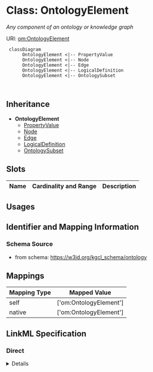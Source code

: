# Class: OntologyElement
_Any component of an ontology or knowledge graph_





URI: [om:OntologyElement](om:OntologyElement)




```mermaid
 classDiagram
      OntologyElement <|-- PropertyValue
      OntologyElement <|-- Node
      OntologyElement <|-- Edge
      OntologyElement <|-- LogicalDefinition
      OntologyElement <|-- OntologySubset
      
      
```





## Inheritance
* **OntologyElement**
    * [PropertyValue](PropertyValue.md)
    * [Node](Node.md)
    * [Edge](Edge.md)
    * [LogicalDefinition](LogicalDefinition.md)
    * [OntologySubset](OntologySubset.md)



## Slots

| Name | Cardinality and Range  | Description  |
| ---  | ---  | --- |


## Usages



## Identifier and Mapping Information







### Schema Source


* from schema: https://w3id.org/kgcl_schema/ontology







## Mappings

| Mapping Type | Mapped Value |
| ---  | ---  |
| self | ['om:OntologyElement'] |
| native | ['om:OntologyElement'] |


## LinkML Specification

<!-- TODO: investigate https://stackoverflow.com/questions/37606292/how-to-create-tabbed-code-blocks-in-mkdocs-or-sphinx -->

### Direct

<details>
```yaml
name: ontology element
description: Any component of an ontology or knowledge graph
from_schema: https://w3id.org/kgcl_schema/ontology
aliases:
- entity
rank: 1000

```
</details>

### Induced

<details>
```yaml
name: ontology element
description: Any component of an ontology or knowledge graph
from_schema: https://w3id.org/kgcl_schema/ontology
aliases:
- entity
rank: 1000

```
</details>